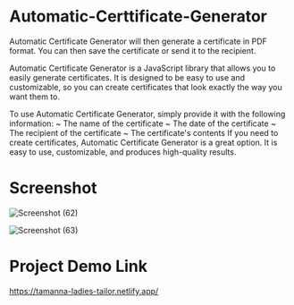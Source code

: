 # Automatic-Certtificate-Generator
Automatic Certificate Generator will then generate a certificate in PDF format. You can then save the certificate or send it to the recipient.

Automatic Certificate Generator is a JavaScript library that allows you to easily generate certificates. It is designed to be easy to use and customizable, so you can create certificates that look exactly the way you want them to.

To use Automatic Certificate Generator, simply provide it with the following information:
~ The name of the certificate
~ The date of the certificate
~ The recipient of the certificate
~ The certificate's contents
If you need to create certificates, Automatic Certificate Generator is a great option. It is easy to use, customizable, and produces high-quality results.

# Screenshot
![Screenshot (62)](https://github.com/Muntasirul-2002/Automatic-Certtificate-Generator/assets/108189526/de47ad85-6157-4ed8-b803-b393adb6a8c6)


![Screenshot (63)](https://github.com/Muntasirul-2002/Automatic-Certtificate-Generator/assets/108189526/1550b1a9-85a2-4fe0-9b2e-6d3861e0309f)

# Project Demo Link
https://tamanna-ladies-tailor.netlify.app/
